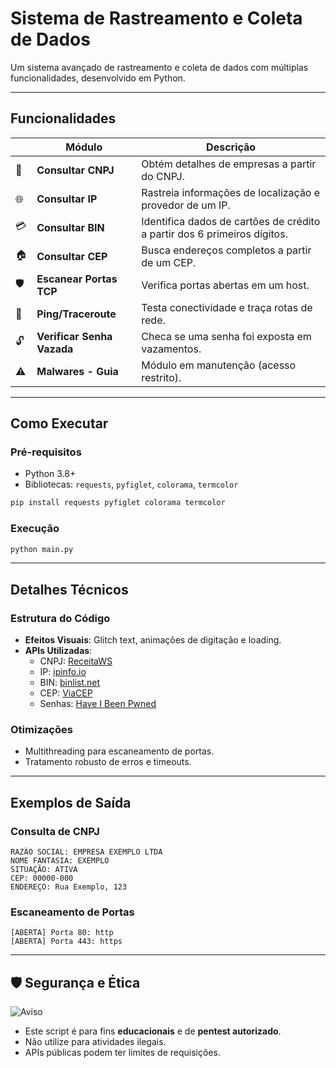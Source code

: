 # Sistema de Rastreamento e Coleta de Dados

Um sistema avançado de rastreamento e coleta de dados com múltiplas funcionalidades, desenvolvido em Python.  

---

## Funcionalidades

|       | Módulo | Descrição |
|-------|--------|-----------|
| 📄 | **Consultar CNPJ** | Obtém detalhes de empresas a partir do CNPJ. |
| 🌐 | **Consultar IP** | Rastreia informações de localização e provedor de um IP. |
| 💳 | **Consultar BIN** | Identifica dados de cartões de crédito a partir dos 6 primeiros dígitos. |
| 🏠 | **Consultar CEP** | Busca endereços completos a partir de um CEP. |
| 🛡️ | **Escanear Portas TCP** | Verifica portas abertas em um host. |
| 📶 | **Ping/Traceroute** | Testa conectividade e traça rotas de rede. |
| 🔓 | **Verificar Senha Vazada** | Checa se uma senha foi exposta em vazamentos. |
| ⚠️ | **Malwares - Guia** | Módulo em manutenção (acesso restrito). |

---

## Como Executar

### Pré-requisitos
- Python 3.8+
- Bibliotecas: `requests`, `pyfiglet`, `colorama`, `termcolor`

```bash
pip install requests pyfiglet colorama termcolor
```

### Execução
```bash
python main.py
```

---

## Detalhes Técnicos

### Estrutura do Código
- **Efeitos Visuais**: Glitch text, animações de digitação e loading.  
- **APIs Utilizadas**:  
  - CNPJ: [ReceitaWS](https://receitaws.com.br)  
  - IP: [ipinfo.io](https://ipinfo.io)  
  - BIN: [binlist.net](https://binlist.net)  
  - CEP: [ViaCEP](https://viacep.com.br)  
  - Senhas: [Have I Been Pwned](https://haveibeenpwned.com)  

### Otimizações
- Multithreading para escaneamento de portas.  
- Tratamento robusto de erros e timeouts.  

---

## Exemplos de Saída

### Consulta de CNPJ
```plaintext
RAZÃO SOCIAL: EMPRESA EXEMPLO LTDA
NOME FANTASIA: EXEMPLO
SITUAÇÃO: ATIVA
CEP: 00000-000
ENDEREÇO: Rua Exemplo, 123
```

### Escaneamento de Portas
```plaintext
[ABERTA] Porta 80: http
[ABERTA] Porta 443: https
```

---

## 🛡️ Segurança e Ética

![Aviso](https://img.shields.io/badge/AVISO-LEIA_ISSO-FF0000?style=for-the-badge)  
- Este script é para fins **educacionais** e de **pentest autorizado**.  
- Não utilize para atividades ilegais.  
- APIs públicas podem ter limites de requisições.

